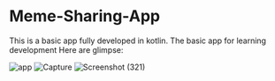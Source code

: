 # Meme-Sharing-App

This is a basic app fully developed in kotlin. The basic app for learning development 
Here are glimpse:

![app](https://user-images.githubusercontent.com/59759496/195322495-5ff82f05-c3f5-4f4b-bfce-f3ef73316ab3.PNG)
![Capture](https://user-images.githubusercontent.com/59759496/195322545-bf8f2979-c5c4-496b-94e3-20be1b071ab8.PNG)
![Screenshot (321)](https://user-images.githubusercontent.com/59759496/195322592-2cf292a3-6ee1-418e-ae05-13e770b5cc35.png)
